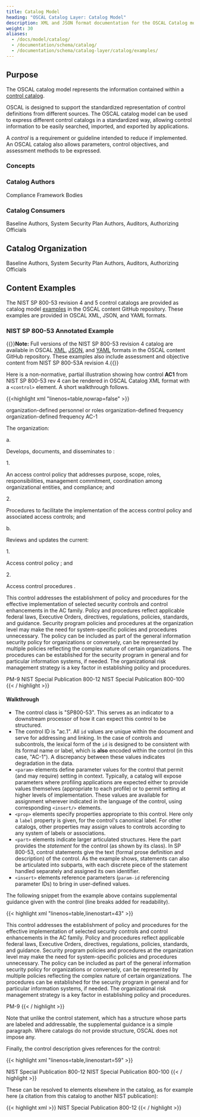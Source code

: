 ```yaml
---
title: Catalog Model
heading: "OSCAL Catalog Layer: Catalog Model"
description: XML and JSON format documentation for the OSCAL Catalog model, which models a [control catalog](/documentation/schema/catalog-layer/#catalog).
weight: 30
aliases:
  - /docs/model/catalog/
  - /documentation/schema/catalog/
  - /documentation/schema/catalog-layer/catalog/examples/
---
```


## Purpose

The OSCAL catalog model represents the information contained within a [control catalog](../#catalog). 

OSCAL is designed to support the standardized representation of control definitions from different sources. The OSCAL catalog model can be used to express different control catalogs in a standardized way, allowing control information to be easily searched, imported, and exported by applications.

A *control* is a requirement or guideline intended to reduce  if implemented. An OSCAL catalog also allows parameters, control objectives, and assessment methods to be expressed.

### Concepts




### Catalog Authors

Compliance Framework Bodies 


### Catalog Consumers

Baseline Authors, System Security Plan Authors, Auditors, Authorizing Officials 

## Catalog Organization

Baseline Authors, System Security Plan Authors, Auditors, Authorizing Officials 



## Content Examples

The NIST SP 800-53 revision 4 and 5 control catalogs are provided as catalog model [examples](https://github.com/usnistgov/oscal-content/tree/master/nist.gov/SP800-53/) in the OSCAL content GitHub repository. These examples are provided in OSCAL XML, JSON, and YAML formats.

### NIST SP 800-53 Annotated Example

{{<callout>}}**Note:** Full versions of the NIST SP 800-53 revision 4 catalog are available in OSCAL [XML](https://github.com/usnistgov/oscal-content/tree/master/nist.gov/SP800-53/rev4/xml/NIST_SP-800-53_rev4_catalog.xml), [JSON](https://github.com/usnistgov/oscal-content/tree/master/nist.gov/SP800-53/rev4/json/NIST_SP-800-53_rev4_catalog.json), and [YAML](https://github.com/usnistgov/oscal-content/tree/master/nist.gov/SP800-53/rev4/yaml/NIST_SP-800-53_rev4_catalog.yaml) formats in the OSCAL content GitHub repository. These examples also include assessment and objective content from NIST SP 800-53A revision 4.{{</callout>}}

Here is a non-normative, partial illustration showing how control **AC1** from NIST SP 800-53 rev 4 can be rendered in OSCAL Catalog XML format with a `<control>` element. A short walkthrough follows.

{{<highlight xml "linenos=table,nowrap=false" >}}
<control class="SP800-53" id="ac-1">
  <title>Access Control Policy and Procedures</title>
  <param id="ac-1_prm_1">
    <label>organization-defined personnel or roles</label>
  </param>
  <param id="ac-1_prm_2">
    <label>organization-defined frequency</label>
  </param>
  <param id="ac-1_prm_3">
    <label>organization-defined frequency</label>
  </param>
  <prop class="label">AC-1</prop>
  <part class="statement" id="ac-1_smt">
    <p>The organization:</p>
    <part class="item" id="ac-1_smt.a">
      <prop class="label">a.</prop>
      <p>Develops, documents, and disseminates to <insert param-id="ac-1_prm_1"/>:</p>
      <part class="item" id="ac-1_smt.a.1">
        <prop class="label">1.</prop>
        <p>An access control policy that addresses purpose, scope, roles,
           responsibilities, management commitment, coordination among
           organizational entities, and compliance; and</p>
      </part>
      <part class="item" id="ac-1_smt.a.2">
        <prop class="label">2.</prop>
        <p>Procedures to facilitate the implementation of the access control
           policy and associated access controls; and</p>
      </part>
    </part>
    <part class="item" id="ac-1_smt.b">
      <prop class="label">b.</prop>
      <p>Reviews and updates the current:</p>
      <part class="item" id="ac-1_smt.b.1">
        <prop class="label">1.</prop>
        <p>Access control policy <insert param-id="ac-1_prm_2"/>; and</p>
      </part>
      <part class="item" id="ac-1_smt.b.2">
        <prop class="label">2.</prop>
        <p>Access control procedures <insert param-id="ac-1_prm_3"/>.</p>
      </part>
    </part>
  </part>
  <part class="guidance" id="ac-1_gdn">
    <p>This control addresses the establishment of policy and procedures for the
       effective implementation of selected security controls and control
       enhancements in the AC family. Policy and procedures reflect applicable
       federal laws, Executive Orders, directives, regulations, policies,
       standards, and guidance. Security program policies and procedures at the
       organization level may make the need for system-specific policies and
       procedures unnecessary. The policy can be included as part of the general
       information security policy for organizations or conversely, can be
       represented by multiple policies reflecting the complex nature of certain
       organizations. The procedures can be established for the security program
       in general and for particular information systems, if needed. The
       organizational risk management strategy is a key factor in establishing
       policy and procedures.</p>
    <link rel="related" href="#pm-9">PM-9</link>
  </part>
  <references>
    <link href="#ref050" rel="reference">NIST Special Publication 800-12</link>
    <link href="#ref044" rel="reference">NIST Special Publication 800-100</link>
  </references>
</control>
{{< / highlight >}}

#### Walkthrough

- The control class is "SP800-53". This serves as an indicator to a downstream processor of how it can expect this control to be
structured.
- The control ID is "ac.1". All `id` values are unique within the document and serve for addressing and linking. In the case of controls and subcontrols, the lexical form of the `id` is designed to be consistent with its formal name or label, which is **also** encoded within the control (in this case, "AC-1"). A discrepancy between these values indicates degradation in the data.
- `<param>` elements define parameter values for the control that permit (and may require) setting in context. Typically, a catalog will expose parameters where profiling applications are expected either to provide values themselves (appropriate to each profile) or to permit setting at higher levels of implementation. These values are available for assignment wherever indicated in the language of the control, using corresponding `<insert/>` elements.
- `<prop>` elements specify properties appropriate to this control. Here only a `label` property is given, for the control's canonical label. For other catalogs, other properties may assign values to controls according to any system of labels or associations.
- `<part>` elements indicate larger articulated structures. Here the part provides the *statement* for the control (as shown by its class). In SP 800-53, control statements give the text (formal prose definition and description) of the control. As the example shows, statements can also be articulated into subparts, with each discrete piece of the statement handled separately and assigned its own identifier.
- `<insert>` elements reference parameters (`param-id` referencing parameter IDs) to bring in user-defined values.

The following snippet from the example above contains supplemental guidance given with the control (line breaks added for readability).

{{< highlight xml "linenos=table,linenostart=43" >}}
<part class="guidance" id="ac-1_gdn">
  <p>This control addresses the establishment of policy and procedures for the
     effective implementation of selected security controls and control
     enhancements in the AC family. Policy and procedures reflect applicable
     federal laws, Executive Orders, directives, regulations, policies,
     standards, and guidance. Security program policies and procedures at the
     organization level may make the need for system-specific policies and
     procedures unnecessary. The policy can be included as part of the general
     information security policy for organizations or conversely, can be
     represented by multiple policies reflecting the complex nature of certain
     organizations. The procedures can be established for the security program
     in general and for particular information systems, if needed. The
     organizational risk management strategy is a key factor in establishing
     policy and procedures.</p>
  <link rel="related" href="#pm-9">PM-9</link>
</part>
{{< / highlight >}}

Note that unlike the control statement, which has a structure whose parts are labeled and addressable, the supplemental guidance is a simple paragraph. Where catalogs do not provide structure, OSCAL does not impose any.

Finally, the control description gives references for the control:

{{< highlight xml "linenos=table,linenostart=59" >}}
<references>
  <link href="#ref050" rel="reference">NIST Special Publication 800-12</link>
  <link href="#ref044" rel="reference">NIST Special Publication 800-100</link>
</references>
{{< / highlight >}}

These can be resolved to elements elsewhere in the catalog, as for example here (a citation from this catalog to another NIST publication):

{{< highlight xml >}}
<ref id="ref050">
  <citation href="http://csrc.nist.gov/publications/PubsSPs.html#800-12">NIST Special
  Publication 800-12</citation>
</ref>
{{< / highlight >}}     
